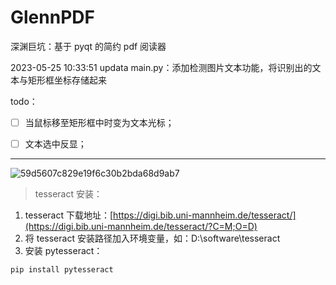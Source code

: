 # GlennPDF
深渊巨坑：基于 pyqt 的简约 pdf 阅读器

2023-05-25 10:33:51 updata main.py：添加检测图片文本功能，将识别出的文本与矩形框坐标存储起来

todo：

- [ ] 当鼠标移至矩形框中时变为文本光标；

- [ ] 文本选中反显；


---
![59d5607c829e19f6c30b2bda68d9ab7](https://github.com/chenluda/GlennPDF/assets/45784833/c38961c8-2298-4035-8739-4c8e4a4a5d83)

> tesseract 安装：
1. tesseract 下载地址：[https://digi.bib.uni-mannheim.de/tesseract/](https://digi.bib.uni-mannheim.de/tesseract/?C=M;O=D)
2. 将 tesseract 安装路径加入环境变量，如：D:\software\tesseract
3. 安装 pytesseract：
```
pip install pytesseract
```
